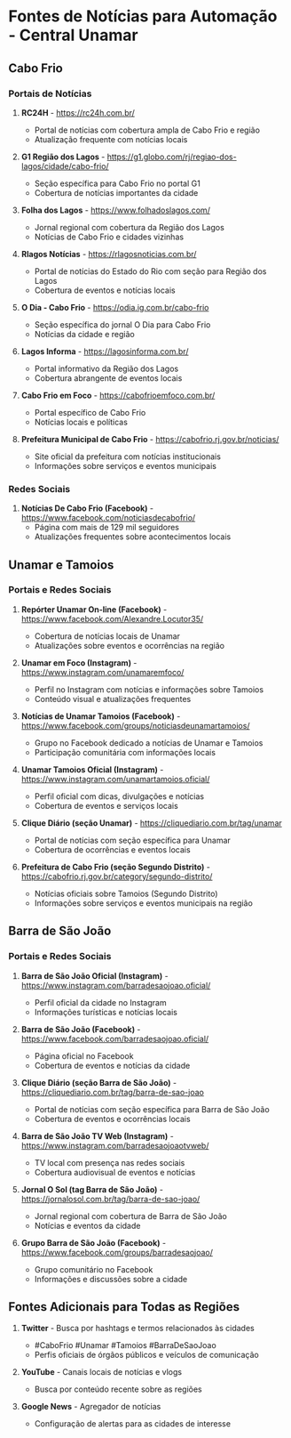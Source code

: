 # Fontes de Notícias para Automação - Central Unamar

## Cabo Frio

### Portais de Notícias
1. **RC24H** - https://rc24h.com.br/
   - Portal de notícias com cobertura ampla de Cabo Frio e região
   - Atualização frequente com notícias locais

2. **G1 Região dos Lagos** - https://g1.globo.com/rj/regiao-dos-lagos/cidade/cabo-frio/
   - Seção específica para Cabo Frio no portal G1
   - Cobertura de notícias importantes da cidade

3. **Folha dos Lagos** - https://www.folhadoslagos.com/
   - Jornal regional com cobertura da Região dos Lagos
   - Notícias de Cabo Frio e cidades vizinhas

4. **Rlagos Notícias** - https://rlagosnoticias.com.br/
   - Portal de notícias do Estado do Rio com seção para Região dos Lagos
   - Cobertura de eventos e notícias locais

5. **O Dia - Cabo Frio** - https://odia.ig.com.br/cabo-frio
   - Seção específica do jornal O Dia para Cabo Frio
   - Notícias da cidade e região

6. **Lagos Informa** - https://lagosinforma.com.br/
   - Portal informativo da Região dos Lagos
   - Cobertura abrangente de eventos locais

7. **Cabo Frio em Foco** - https://cabofrioemfoco.com.br/
   - Portal específico de Cabo Frio
   - Notícias locais e políticas

8. **Prefeitura Municipal de Cabo Frio** - https://cabofrio.rj.gov.br/noticias/
   - Site oficial da prefeitura com notícias institucionais
   - Informações sobre serviços e eventos municipais

### Redes Sociais
1. **Notícias De Cabo Frio (Facebook)** - https://www.facebook.com/noticiasdecabofrio/
   - Página com mais de 129 mil seguidores
   - Atualizações frequentes sobre acontecimentos locais

## Unamar e Tamoios

### Portais e Redes Sociais
1. **Repórter Unamar On-line (Facebook)** - https://www.facebook.com/Alexandre.Locutor35/
   - Cobertura de notícias locais de Unamar
   - Atualizações sobre eventos e ocorrências na região

2. **Unamar em Foco (Instagram)** - https://www.instagram.com/unamaremfoco/
   - Perfil no Instagram com notícias e informações sobre Tamoios
   - Conteúdo visual e atualizações frequentes

3. **Notícias de Unamar Tamoios (Facebook)** - https://www.facebook.com/groups/noticiasdeunamartamoios/
   - Grupo no Facebook dedicado a notícias de Unamar e Tamoios
   - Participação comunitária com informações locais

4. **Unamar Tamoios Oficial (Instagram)** - https://www.instagram.com/unamartamoios.oficial/
   - Perfil oficial com dicas, divulgações e notícias
   - Cobertura de eventos e serviços locais

5. **Clique Diário (seção Unamar)** - https://cliquediario.com.br/tag/unamar
   - Portal de notícias com seção específica para Unamar
   - Cobertura de ocorrências e eventos locais

6. **Prefeitura de Cabo Frio (seção Segundo Distrito)** - https://cabofrio.rj.gov.br/category/segundo-distrito/
   - Notícias oficiais sobre Tamoios (Segundo Distrito)
   - Informações sobre serviços e eventos municipais na região

## Barra de São João

### Portais e Redes Sociais
1. **Barra de São João Oficial (Instagram)** - https://www.instagram.com/barradesaojoao.oficial/
   - Perfil oficial da cidade no Instagram
   - Informações turísticas e notícias locais

2. **Barra de São João (Facebook)** - https://www.facebook.com/barradesaojoao.oficial/
   - Página oficial no Facebook
   - Cobertura de eventos e notícias da cidade

3. **Clique Diário (seção Barra de São João)** - https://cliquediario.com.br/tag/barra-de-sao-joao
   - Portal de notícias com seção específica para Barra de São João
   - Cobertura de eventos e ocorrências locais

4. **Barra de São João TV Web (Instagram)** - https://www.instagram.com/barradesaojoaotvweb/
   - TV local com presença nas redes sociais
   - Cobertura audiovisual de eventos e notícias

5. **Jornal O Sol (tag Barra de São João)** - https://jornalosol.com.br/tag/barra-de-sao-joao/
   - Jornal regional com cobertura de Barra de São João
   - Notícias e eventos da cidade

6. **Grupo Barra de São João (Facebook)** - https://www.facebook.com/groups/barradesaojoao/
   - Grupo comunitário no Facebook
   - Informações e discussões sobre a cidade

## Fontes Adicionais para Todas as Regiões

1. **Twitter** - Busca por hashtags e termos relacionados às cidades
   - #CaboFrio #Unamar #Tamoios #BarraDeSaoJoao
   - Perfis oficiais de órgãos públicos e veículos de comunicação

2. **YouTube** - Canais locais de notícias e vlogs
   - Busca por conteúdo recente sobre as regiões

3. **Google News** - Agregador de notícias
   - Configuração de alertas para as cidades de interesse
